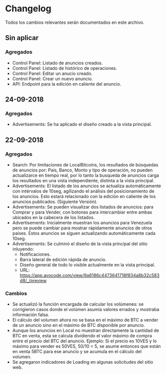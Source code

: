 # Changelog
Todos los cambios relevantes serán documentados en este archivo.

## Sin aplicar
### Agregados
- Control Panel: Listado de anuncios creados.
- Control Panel: Listado de histórico de operaciones.
- Control Panel: Editar un anucio creado.
- Control Panel: Crear un nuevo anuncio.
- API: Endpoint para la edición en caliente del anuncio.

## 24-09-2018
### Agregados
- Advertisements: Se ha aplicado el diseño creado a la vista principal.

## 22-09-2018
### Agregados
- Search: Por limitaciones de LocalBitcoins, los resultados de búsquedas de anuncios
por: País, Banco, Monto y tipo de operación, no pueden actualizarce en tiempo real, por lo tanto
la busqueda de anuncios carga los resultados en una vista independiente, distinta a la vista principal.
- Advertisements: El listado de los anuncios se actualiza automáticamente con intérvalos de 10seg, agilizando
el análisis del posicionamiento de los anuncios. Esto estará relacionado con la edición en caliente
de los anuncios publicados. (Siguiente Versión).
- Advertisements: Se pueden visualizar dos listados de anuncios: para Comprar y para Vender, con botones para
intercambiar entre ambas ubicados en la cabecera de los listados.
- Advertisements: Inicialmente muestran los anuncios para Venezuela pero se puede cambiar para mostrar rápidamente 
anuncios de otros países. Estos anuncios se siguen actualizando automáticamente cada 10seg.
- Advertisements: Se culminó el diseño de la vista principal del sitio inluyendo:
	- Notificaciones.
	- Barra lateral de edición rápida de anuncio.
	- Diseño general de todo lo visible actualmente en la vista principal.
	- URL: https://app.avocode.com/view/9a6186c4473641718f834a8b32c583d8/_/preview

### Cambios
- Se actualizó la función encargada de calcular los volúmenes: se corrigieron casos donde el volúmen asumía valores 
errados y mostraba información falsa.
- El cálculo del volumen ahora no se basa en el máximo de BTC a vender de un anuncio sino en el máximo de BTC disponible
por anuncio.
- Aunque los anuncios en Local no muestran directamente la cantidad de BTC en venta, esta se calcula dividiendo el valor
máximo de compra entre el precio del BTC del anuncio. Ejemplo: Si el precio es 10VES y lo máximo para vender es 50VES,
50/10 = 5, se asume entonces que están en venta 5BTC para ese anuncio y se acumula en el cálculo del volumen.
- Se agregaron indicadores de Loading en algunas solicitudes del sitio web.